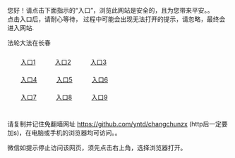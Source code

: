 您好！请点击下面指示的“入口”，浏览此网站是安全的，且为您带来平安。。 <br/>
点击入口后，请耐心等待， 过程中可能会出现无法打开的提示，请忽略，最终会进入网站. </br>

法轮大法在长春<br/>
<div style="padding:10px"><a style="margin:20px" target="_blank" href="https://ds8t4cxylhtd7.cloudfront.net/2Qpsp?tcsql" id="ccLink1" rel="nofollow">入口1</a> <a target="_blank" style="margin:20px" href="https://d3quzx0spcj8i8.cloudfront.net/2Qpsp?bfzumwio" id="ccLink2" rel="nofollow">入口2</a> <a style="margin:20px" target="_blank" href="https://d2nw7ylhjyb7f1.cloudfront.net/2Qpsp?gckfrrpj" id="ccLink3" rel="nofollow">入口3</a></div>

<div style="padding:10px" ><a style="margin:20px" target="_blank" href="https://ds8t4cxylhtd7.cloudfront.net/2Qpsp?tcsql" id="ccLink4" rel="nofollow">入口4</a> <a style="margin:20px" href="https://d3quzx0spcj8i8.cloudfront.net/2Qpsp?bfzumwio" target="_blank" id="ccLink5" rel="nofollow">入口5</a> <a style="margin:20px" href="https://d2nw7ylhjyb7f1.cloudfront.net/2Qpsp?gckfrrpj" target="_blank" id="ccLink6" rel="nofollow">入口6</a></div>

<div style="padding:10px"><a style="margin:20px" target="_blank" href="https://ds8t4cxylhtd7.cloudfront.net/2Qpsp?tcsql" id="ccLink7" rel="nofollow">入口7</a> <a style="margin:20px" href="https://d3quzx0spcj8i8.cloudfront.net/2Qpsp?bfzumwio" target="_blank" id="ccLink8" rel="nofollow">入口8</a> <a style="margin:20px" target="_blank" href="https://d2nw7ylhjyb7f1.cloudfront.net/2Qpsp?gckfrrpj" id="ccLink9" rel="nofollow">入口9</a></div>

<br/>



请复制并记住免翻墙网址 https://github.com/yntd/changchunzx (http后一定要加s)，在电脑或手机的浏览器均可访问。。<br/>

微信如提示停止访问该网页，须先点击右上角，选择浏览器打开。
